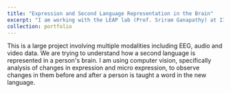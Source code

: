 ```yaml
---
title: "Expression and Second Language Representation in the Brain"
excerpt: "I am working with the LEAP lab (Prof. Sriram Ganapathy) at IISc Bangalore to correlate changes in expression to second language representation in a person's brain<br/><img src='/images/iisc.jpg'>"
collection: portfolio
---
```


This is a large project involving multiple modalities including EEG, audio and video data. We are trying to understand how a second language is represented in a person's brain. I am using computer vision, specifically analysis of changes in expression and micro expression, to observe changes in them before and after a person is taught a word in the new language.
